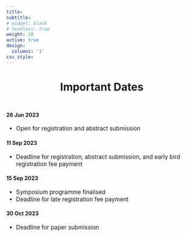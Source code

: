 ```yaml
---
title:
subtitle:
# widget: blank
# headless: true
weight: 20
active: true
design:
  columns: '1'
css_style: 
---
```

<h1 style="text-align: center; margin-bottom: 3rem;">Important Dates</h1>

<div class="row" style="margin-bottom:2rem;">
        <!-- <div class="col-sm mt-3">
                <div class="card py-0">
                        <h4 class="card-header text-center text-white">
                                19 Jun 2023
                        </h4>
                        <div class="card-body">
                                <p class="card-title" style="font-size: 0.95rem;">
                                Launch of website and symposium flyer to public
                                </p>
                        </div>
                </div>
        </div> -->
        <div class="col-sm mt-3">
                <div class="card">
                        <h4 class="card-header text-center text-white">
                                26 Jun 2023
                        </h4>
                                <div class="card-body" style="font-size: 0.95rem;">
                                        <!-- <p class="card-title" style="font-size: 0.95rem;"> -->
                                        <ul>
                                         <li>Open for registration and abstract submission</li>
                                        </ul>
                                                <!-- <ul style="padding-left:inherit;margin-left:.7rem;">
                                                        <li>Registration</li>
                                                        <li>Abstract submission</li>
                                                        <li>Invitation letters for participants</li>
                                                </ul> -->
                                        </p>
                                </div>
                </div>
        </div>
        <div class="col-sm mt-3">
                <div class="card">
                        <h4 class="card-header text-center text-white">
                                11 Sep 2023
                        </h4>
                                <div class="card-body" style="font-size: 0.95rem;">
                                <ul>
                                        <li>Deadline for registration, abstract submission, and early bird registration fee payment</li>
                                </ul>
                                        <!-- <p class="card-title">
                                                <ul style="padding-left:inherit;margin-left:.7rem;">
                                                        <li>Program finalized</li>
                                                </ul>
                                        </p> -->
                                </div>
                </div>
        </div>
        <div class="col-sm mt-3">
                <div class="card">
                        <h4 class="card-header text-center text-white">
                                15 Sep 2023
                        </h4>
                                <div class="card-body" style="font-size: 0.95rem;">
                                        <!-- <p class="card-title" style="font-size: 0.95rem;"> -->
                                        <ul>
                                                <li>Symposium programme finalised</li>
                                                <li>Deadline for late registration fee payment
                                        </ul>
                                        </p>
                                </div>
                </div>
        </div>
        <div class="col-sm mt-3">
                <div class="card">
                        <h4 class="card-header text-center text-white">
                                30 Oct 2023
                        </h4>
                                <div class="card-body" style="font-size: 0.95rem;">
                                        <!-- <p class="card-title" style="font-size: 0.95rem;"> -->
                                        <ul>
                                                <li>Deadline for paper submission</li>
                                        </ul>
                                        </p>
                                </div>
                </div>
        </div>
</div>